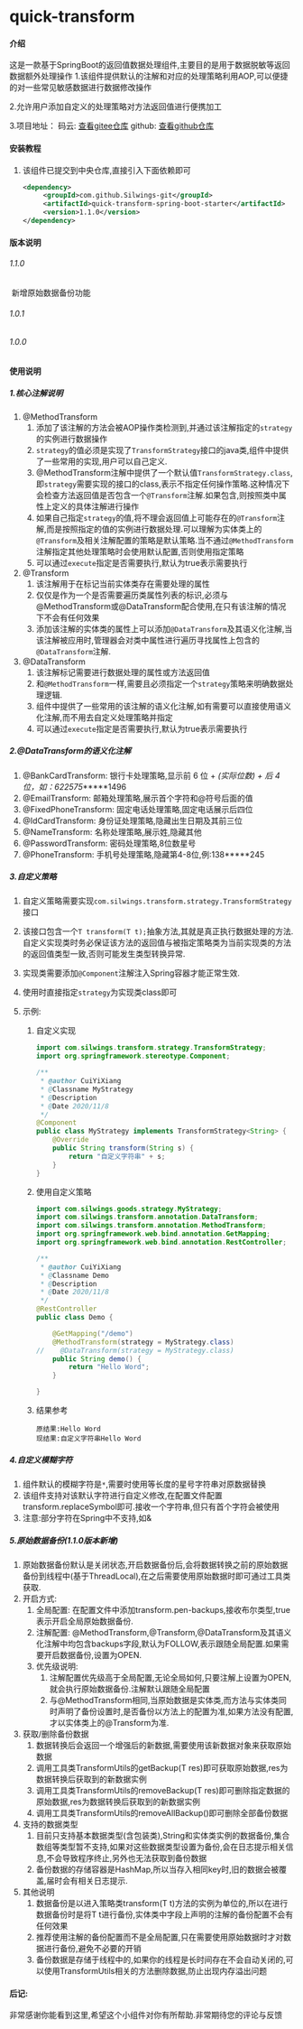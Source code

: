 # quick-transform

#### 介绍
这是一款基于SpringBoot的返回值数据处理组件,主要目的是用于数据脱敏等返回数据额外处理操作
1.该组件提供默认的注解和对应的处理策略利用AOP,可以便捷的对一些常见敏感数据进行数据修改操作

2.允许用户添加自定义的处理策略对方法返回值进行便携加工

3.项目地址：
            码云:   [查看gitee仓库](https://gitee.com/silwings/quick-transform.git)
            github:   [查看github仓库](https://github.com/Silwings-git/quick-transform.git)


#### 安装教程

1. 该组件已提交到中央仓库,直接引入下面依赖即可

   ```xml
   <dependency>
        <groupId>com.github.Silwings-git</groupId>
        <artifactId>quick-transform-spring-boot-starter</artifactId>
        <version>1.1.0</version>
   </dependency>
   ```

#### 版本说明

###### 	1.1.0

​	新增原始数据备份功能

###### 	1.0.1

###### 	1.0.0



#### 使用说明

##### 1.核心注解说明

1. @MethodTransform
   1. 添加了该注解的方法会被AOP操作类检测到,并通过该注解指定的`strategy`的实例进行数据操作
   2. `strategy`的值必须是实现了`TransformStrategy`接口的java类,组件中提供了一些常用的实现,用户可以自己定义.
   3. @MethodTransform注解中提供了一个默认值`TransformStrategy.class`,即`strategy`需要实现的接口的class,表示不指定任何操作策略.这种情况下会检查方法返回值是否包含一个`@Transform`注解.如果包含,则按照类中属性上定义的具体注解进行操作
   4. 如果自己指定`strategy`的值,将不理会返回值上可能存在的`@Transform`注解,而是按照指定的值的实例进行数据处理.可以理解为实体类上的`@Transform`及相关注解配置的策略是默认策略.当不通过`@MethodTransform`注解指定其他处理策略时会使用默认配置,否则使用指定策略
   5. 可以通过`execute`指定是否需要执行,默认为true表示需要执行
2. @Transform
   1. 该注解用于在标记当前实体类存在需要处理的属性
   2. 仅仅是作为一个是否需要遍历类属性列表的标识,必须与@MethodTransform或@DataTransform配合使用,在只有该注解的情况下不会有任何效果
   3. 添加该注解的实体类的属性上可以添加`@DataTransform`及其语义化注解,当该注解被应用时,管理器会对类中属性进行遍历寻找属性上包含的`@DataTransform`注解.
3. @DataTransform
   1. 该注解标记需要进行数据处理的属性或方法返回值
   2. 和`@MethodTransform`一样,需要且必须指定一个`strategy`策略来明确数据处理逻辑.
   3. 组件中提供了一些常用的该注解的语义化注解,如有需要可以直接使用语义化注解,而不用去自定义处理策略并指定
   4. 可以通过`execute`指定是否需要执行,默认为true表示需要执行



##### 2.@DataTransform的语义化注解

1. @BankCardTransform: 银行卡处理策略,显示前 6 位 + *(实际位数) + 后 4 位，如：622575******1496
2. @EmailTransform: 邮箱处理策略,展示首个字符和@符号后面的值
3. @FixedPhoneTransform: 固定电话处理策略,固定电话展示后四位
4. @IdCardTransform: 身份证处理策略,隐藏出生日期及其前三位
5. @NameTransform: 名称处理策略,展示姓,隐藏其他
6. @PasswordTransform: 密码处理策略,8位数星号
7. @PhoneTransform: 手机号处理策略,隐藏第4-8位,例:138*****245



##### 3.自定义策略

1. 自定义策略需要实现`com.silwings.transform.strategy.TransformStrategy`接口

2. 该接口包含一个`T transform(T t);`抽象方法,其就是真正执行数据处理的方法.自定义实现类时务必保证该方法的返回值与被指定策略类为当前实现类的方法的返回值类型一致,否则可能发生类型转换异常.

3. 实现类需要添加`@Component`注解注入Spring容器才能正常生效.

4. 使用时直接指定`strategy`为实现类class即可

5. 示例:

   1. 自定义实现

      ```java
      import com.silwings.transform.strategy.TransformStrategy;
      import org.springframework.stereotype.Component;
      
      /**
       * @author CuiYiXiang
       * @Classname MyStrategy
       * @Description
       * @Date 2020/11/8
       */
      @Component
      public class MyStrategy implements TransformStrategy<String> {
          @Override
          public String transform(String s) {
              return "自定义字符串" + s;
          }
      }
      ```

      

   2. 使用自定义策略

      ```java
      import com.silwings.goods.strategy.MyStrategy;
      import com.silwings.transform.annotation.DataTransform;
      import com.silwings.transform.annotation.MethodTransform;
      import org.springframework.web.bind.annotation.GetMapping;
      import org.springframework.web.bind.annotation.RestController;
      
      /**
       * @author CuiYiXiang
       * @Classname Demo
       * @Description
       * @Date 2020/11/8
       */
      @RestController
      public class Demo {
      
          @GetMapping("/demo")
          @MethodTransform(strategy = MyStrategy.class)
      //    @DataTransform(strategy = MyStrategy.class)
          public String demo() {
              return "Hello Word";
          }
      
      }
      ```

      

   3. 结果参考

      ```
      原结果:Hello Word
      现结果:自定义字符串Hello Word 
      ```



##### 4.自定义模糊字符

1. 组件默认的模糊字符是`*`,需要时使用等长度的星号字符串对原数据替换
2. 该组件支持对该默认字符进行自定义修改,在配置文件配置transform.replaceSymbol即可.接收一个字符串,但只有首个字符会被使用
3. 注意:部分字符在Spring中不支持,如&



##### 5.原始数据备份(1.1.0版本新增)

1. 原始数据备份默认是关闭状态,开启数据备份后,会将数据转换之前的原始数据备份到线程中(基于ThreadLocal),在之后需要使用原始数据时即可通过工具类获取.
2. 开启方式:
   1. 全局配置:	在配置文件中添加transform.pen-backups,接收布尔类型,true表示开启全局原始数据备份.
   2. 注解配置:    @MethodTransform,@Transform,@DataTransform及其语义化注解中均包含backups字段,默认为FOLLOW,表示跟随全局配置.如果需要开启数据备份,设置为OPEN.
   3. 优先级说明:
      1. 注解配置优先级高于全局配置,无论全局如何,只要注解上设置为OPEN,就会执行原始数据备份.注解默认跟随全局配置
      2. 与@MethodTransform相同,当原始数据是实体类,而方法与实体类同时声明了备份设置时,是否备份以方法上的配置为准,如果方法没有配置,才以实体类上的@Transform为准.
3. 获取/删除备份数据
   1. 数据转换后会返回一个增强后的新数据,需要使用该新数据对象来获取原始数据
   2. 调用工具类TransformUtils的getBackup(T res)即可获取原始数据,res为数据转换后获取到的新数据实例
   3. 调用工具类TransformUtils的removeBackup(T res)即可删除指定数据的原始数据,res为数据转换后获取到的新数据实例
   4. 调用工具类TransformUtils的removeAllBackup()即可删除全部备份数据
4. 支持的数据类型
   1. 目前只支持基本数据类型(含包装类),String和实体类实例的数据备份,集合数组等类型暂不支持,如果对这些数据类型设置为备份,会在日志提示相关信息,不会导致程序终止,另外也无法获取到备份数据
   2. 备份数据的存储容器是HashMap,所以当存入相同key时,旧的数据会被覆盖,届时会有相关日志提示.
5. 其他说明
   1. 数据备份是以进入策略类transform(T t)方法的实例为单位的,所以在进行数据备份时是将T t进行备份,实体类中字段上声明的注解的备份配置不会有任何效果
   2. 推荐使用注解的备份配置而不是全局配置,只在需要使用原始数据时才对数据进行备份,避免不必要的开销
   3. 备份数据是存储于线程中的,如果你的线程是长时间存在不会自动关闭的,可以使用TransformUtils相关的方法删除数据,防止出现内存溢出问题



#### 后记:

​		非常感谢你能看到这里,希望这个小组件对你有所帮助.非常期待您的评论与反馈


